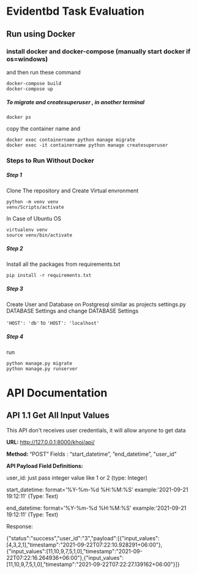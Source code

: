 # Evidentbd Task Evaluation
## Run using Docker
### install docker and docker-compose (manually start docker if os=windows)

and then run these command

```
docker-compose build
docker-compose up
```

##### To migrate and createsuperuser , in another terminal
```
docker ps
```
copy the container name and 
```
docker exec containername python manage migrate
docker exec -it containername python manage createsuperuser 
```

### Steps to Run Without Docker
##### Step 1

Clone The repository and Create Virtual envronment
```
python -m venv venv
venv/Scripts/activate
```
In Case of Ubuntu OS
```
virtualenv venv
source venv/bin/activate
```
##### Step 2

Install all the packages from requirements.txt 

```
pip install -r requirements.txt
```
##### Step 3

Create User and Database on Postgresql similar as projects settings.py DATABASE Settings and change DATABASE Settings

`'HOST': 'db'` to `'HOST': 'localhost'`

##### Step 4

run 
```
python manage.py migrate
python manage.py runserver
```



# API Documentation

## API 1.1  Get All Input Values
This API don't receives user credentials, it will allow anyone to get data

<b> URL: </b>http://127.0.0.1:8000/khoj/api/

<b> Method: </b> “POST”
Fields : “start_datetime”, ”end_datetime”, "user_id"


<b>API Payload Field Definitions: </b>

user_id: just pass integer value like 1 or 2 (type: Integer)

start_datetime: format='%Y-%m-%d %H:%M:%S'  example:'2021-09-21 19:12:11'  (Type: Text)

end_datetime: format='%Y-%m-%d %H:%M:%S' example:'2021-09-21 19:12:11' (Type: Text)

Response:

{"status":"success","user_id":"3","payload":[{"input_values":[4,3,2,1],"timestamp":"2021-09-22T07:22:10.928291+06:00"},{"input_values":[11,10,9,7,5,1,0],"timestamp":"2021-09-22T07:22:16.264936+06:00"},{"input_values":[11,10,9,7,5,1,0],"timestamp":"2021-09-22T07:22:27.139162+06:00"}]}
